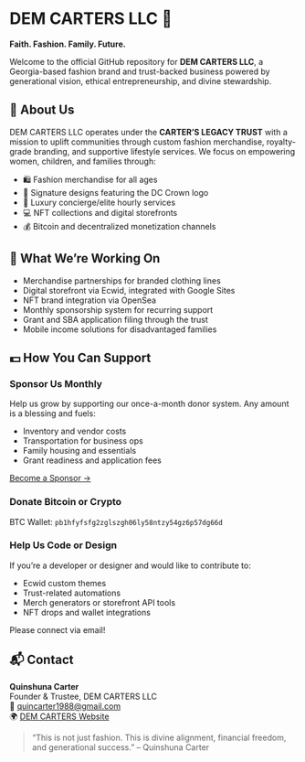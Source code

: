 # DEM CARTERS LLC 💎  
**Faith. Fashion. Family. Future.**

Welcome to the official GitHub repository for **DEM CARTERS LLC**, a Georgia-based fashion brand and trust-backed business powered by generational vision, ethical entrepreneurship, and divine stewardship.

## 👑 About Us
DEM CARTERS LLC operates under the **CARTER’S LEGACY TRUST** with a mission to uplift communities through custom fashion merchandise, royalty-grade branding, and supportive lifestyle services. We focus on empowering women, children, and families through:

- 🛍️ Fashion merchandise for all ages  
- 👗 Signature designs featuring the DC Crown logo  
- 💼 Luxury concierge/elite hourly services  
- 💻 NFT collections and digital storefronts  
- 💰 Bitcoin and decentralized monetization channels

## 🔧 What We’re Working On
- Merchandise partnerships for branded clothing lines  
- Digital storefront via Ecwid, integrated with Google Sites  
- NFT brand integration via OpenSea  
- Monthly sponsorship system for recurring support  
- Grant and SBA application filing through the trust  
- Mobile income solutions for disadvantaged families

## 💵 How You Can Support

### Sponsor Us Monthly  
Help us grow by supporting our once-a-month donor system. Any amount is a blessing and fuels:
- Inventory and vendor costs  
- Transportation for business ops  
- Family housing and essentials  
- Grant readiness and application fees  

[Become a Sponsor →](mailto:quincarter1988@gmail.com?subject=Monthly%20Sponsorship%20Support)

### Donate Bitcoin or Crypto  
BTC Wallet: `pb1hfyfsfg2zglszgh06ly58ntzy54gz6p57dg66d`

### Help Us Code or Design  
If you’re a developer or designer and would like to contribute to:
- Ecwid custom themes  
- Trust-related automations  
- Merch generators or storefront API tools  
- NFT drops and wallet integrations  

Please connect via email!

## 📬 Contact

**Quinshuna Carter**  
Founder & Trustee, DEM CARTERS LLC  
📧 quincarter1988@gmail.com  
🌍 [DEM CARTERS Website](https://sites.google.com/view/demcartersbtc)

> “This is not just fashion. This is divine alignment, financial freedom, and generational success.” – Quinshuna Carter